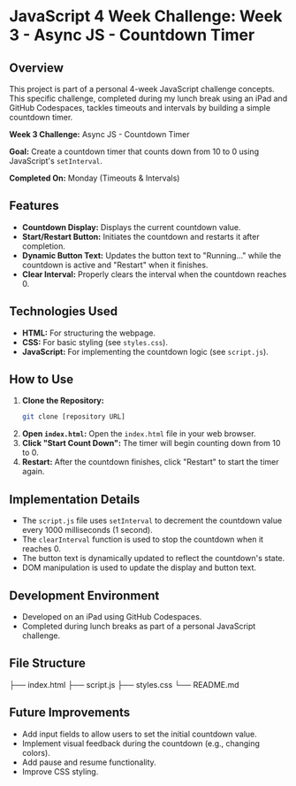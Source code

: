 # JavaScript 4 Week Challenge: Week 3 - Async JS - Countdown Timer

## Overview

This project is part of a personal 4-week JavaScript challenge concepts. This specific challenge, completed during my lunch break using an iPad and GitHub Codespaces, tackles timeouts and intervals by building a simple countdown timer.

**Week 3 Challenge:** Async JS - Countdown Timer

**Goal:** Create a countdown timer that counts down from 10 to 0 using JavaScript's `setInterval`.

**Completed On:** Monday (Timeouts & Intervals)

## Features

* **Countdown Display:** Displays the current countdown value.
* **Start/Restart Button:** Initiates the countdown and restarts it after completion.
* **Dynamic Button Text:** Updates the button text to "Running..." while the countdown is active and "Restart" when it finishes.
* **Clear Interval:** Properly clears the interval when the countdown reaches 0.

## Technologies Used

* **HTML:** For structuring the webpage.
* **CSS:** For basic styling (see `styles.css`).
* **JavaScript:** For implementing the countdown logic (see `script.js`).

## How to Use

1.  **Clone the Repository:**
    ```bash
    git clone [repository URL]
    ```
2.  **Open `index.html`:** Open the `index.html` file in your web browser.
3.  **Click "Start Count Down":** The timer will begin counting down from 10 to 0.
4.  **Restart:** After the countdown finishes, click "Restart" to start the timer again.

## Implementation Details

* The `script.js` file uses `setInterval` to decrement the countdown value every 1000 milliseconds (1 second).
* The `clearInterval` function is used to stop the countdown when it reaches 0.
* The button text is dynamically updated to reflect the countdown's state.
* DOM manipulation is used to update the display and button text.

## Development Environment

* Developed on an iPad using GitHub Codespaces.
* Completed during lunch breaks as part of a personal JavaScript challenge.

## File Structure

├── index.html
├── script.js
├── styles.css
└── README.md


## Future Improvements

* Add input fields to allow users to set the initial countdown value.
* Implement visual feedback during the countdown (e.g., changing colors).
* Add pause and resume functionality.
* Improve CSS styling.
